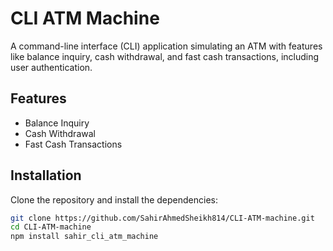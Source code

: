 # CLI ATM Machine

A command-line interface (CLI) application simulating an ATM with features like balance inquiry, cash withdrawal, and fast cash transactions, including user authentication.

## Features

- Balance Inquiry
- Cash Withdrawal
- Fast Cash Transactions

## Installation

Clone the repository and install the dependencies:

```bash
git clone https://github.com/SahirAhmedSheikh814/CLI-ATM-machine.git
cd CLI-ATM-machine
npm install sahir_cli_atm_machine

